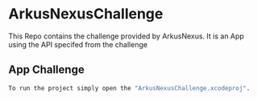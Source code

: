 # ArkusNexusChallenge
This Repo contains the challenge provided by ArkusNexus. It is an App using the API specifed from the challenge


## App Challenge

```bash
To run the project simply open the "ArkusNexusChallenge.xcodeproj".
```
